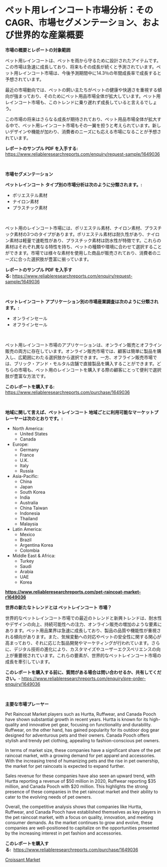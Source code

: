 <p><h1>ペット用レインコート市場分析：そのCAGR、市場セグメンテーション、および世界的な産業概要</h1></p><p><strong>市場の概要とレポートの対象範囲</strong></p>
<p><p>ペット用レインコートは、ペットを雨から守るために設計されたアイテムです。この市場は急速に成長しており、将来もその成長が続くと予測されています。ペット用レインコート市場は、今後予測期間中に14.3％の年間成長率で成長すると予想されています。</p><p>最近の市場動向では、ペットの飼い主たちがペットの健康や快適さを重視する傾向が強まっており、そのためにペット用品市場全体が拡大しています。ペット用レインコート市場も、このトレンドに乗り遅れず成長していると言えるでしょう。</p><p>この市場の将来はさらなる成長が期待されており、ペット用品市場全体が拡大する中で、ペット用レインコート市場もその一翼を担うと考えられています。新しいデザインや機能が加わり、消費者のニーズにも応える市場になることが予想されています。</p></p>
<p><strong>レポートのサンプル PDF を入手する:</strong> <a href="https://www.reliableresearchreports.com/enquiry/request-sample/1649036">https://www.reliableresearchreports.com/enquiry/request-sample/1649036</a></p>
<p>&nbsp;</p>
<p><strong>市場セグメンテーション</strong></p>
<p><strong>ペットレインコート タイプ別の市場分析は次のように分類されます。:</strong></p>
<p><ul><li>ポリエステル素材</li><li>ナイロン素材</li><li>プラスチック素材</li></ul></p>
<p>&nbsp;</p>
<p><p>ペット用のレインコート市場には、ポリエステル素材、ナイロン素材、プラスチック素材の3つのタイプがあります。ポリエステル素材は耐久性があり、ナイロン素材は軽量で速乾性があり、プラスチック素材は防水性が特徴です。これらの素材はそれぞれ異なる特性を持ち、ペットの種類や環境に合わせて選択することができます。市場では様々な素材を使用した商品が販売されており、消費者のニーズに合った選択肢が豊富に揃っています。</p></p>
<p><strong>レポートのサンプル PDF を入手する:</strong>&nbsp;<a href="https://www.reliableresearchreports.com/enquiry/request-sample/1649036">https://www.reliableresearchreports.com/enquiry/request-sample/1649036</a></p>
<p>&nbsp;</p>
<p><strong> ペットレインコート アプリケーション別の市場産業調査は次のように分類されます。:</strong></p>
<p><ul><li>オンラインセール</li><li>オフラインセール</li></ul></p>
<p>&nbsp;</p>
<p><p>ペット用レインコート市場のアプリケーションは、オンライン販売とオフライン販売の両方に存在しています。オンライン販売市場では、顧客は簡単に製品を購入し、広範囲にわたる選択肢から選択できます。一方、オフライン販売市場では、ブリック・アンド・モルタル店舗で直接製品を購入することができます。どちらの市場も、ペット用のレインコートを購入する際の顧客にとって便利で選択肢が豊富な方法です。</p></p>
<p><strong>このレポートを購入する:</strong>&nbsp; <a href="https://www.reliableresearchreports.com/purchase/1649036">https://www.reliableresearchreports.com/purchase/1649036</a></p>
<p>&nbsp;</p>
<p><strong>地域に関して言えば、ペットレインコート 地域ごとに利用可能なマーケットプレーヤーは次のとおりです。:</strong></p>
<p><ul>
    <li>
        North America:
        <ul>
            <li>United States</li>
            <li>Canada</li>
        </ul>
    </li>
    <li>
        Europe:
        <ul>
            <li>Germany</li>
            <li>France</li>
            <li>U.K.</li>
            <li>Italy</li>
            <li>Russia</li>
        </ul>
    </li>
    <li>
        Asia-Pacific:
        <ul>
            <li>China</li>
            <li>Japan</li>
            <li>South Korea</li>
            <li>India</li>
            <li>Australia</li>
            <li>China Taiwan</li>
            <li>Indonesia</li>
            <li>Thailand</li>
            <li>Malaysia</li>
        </ul>
    </li>
    <li>
        Latin America:
        <ul>
            <li>Mexico</li>
            <li>Brazil</li>
            <li>Argentina Korea</li>
            <li>Colombia</li>
        </ul>
    </li>
    <li>
        Middle East & Africa:
        <ul>
            <li>Turkey</li>
            <li>Saudi</li>
            <li>Arabia</li>
            <li>UAE</li>
            <li>Korea</li>
        </ul>
    </li>
    </ul></p>
<p><strong><a href="https://www.reliableresearchreports.com/pet-raincoat-market-r1649036">https://www.reliableresearchreports.com/pet-raincoat-market-r1649036</a></strong>&nbsp;</p>
<p><strong>世界の新たなトレンドとは ペットレインコート 市場？</strong></p>
<p><p>世界的なペットレインコート市場での最近のトレンドと新興トレンドは、耐水性やデザインの向上、持続可能性への注力、オンライン販売の増加のような要素にあります。ペット用品業界は急速に成長しており、製品の品質や機能性が重視される傾向があります。また、気候変動への対応やペットの安全性に関する関心が高まっており、それに応じた製品開発やマーケティングが行われています。さらに、デジタル技術の進化により、カスタマイズやユーザーエクスペリエンスの向上が重要視されています。これらの要素が、世界的なペットレインコート市場の成長を牽引しています。</p></p>
<p><strong>このレポートを購入する前に、質問がある場合は問い合わせるか、共有してください。</strong>- <a href="https://www.reliableresearchreports.com/enquiry/pre-order-enquiry/1649036">https://www.reliableresearchreports.com/enquiry/pre-order-enquiry/1649036</a></p>
<p>&nbsp;</p>
<p><strong>主要な市場プレーヤー</strong></p>
<p><p>Pet Raincoat Market players such as Hurtta, Ruffwear, and Canada Pooch have shown substantial growth in recent years. Hurtta is known for its high-quality and innovative pet gear, focusing on functionality and durability. Ruffwear, on the other hand, has gained popularity for its outdoor dog gear designed for adventurous pets and their owners. Canada Pooch offers stylish and trendy pet clothing, appealing to fashion-conscious pet owners.</p><p>In terms of market size, these companies have a significant share of the pet raincoat market, with a growing demand for pet apparel and accessories. With the increasing trend of humanizing pets and the rise in pet ownership, the market for pet raincoats is expected to expand further.</p><p>Sales revenue for these companies have also seen an upward trend, with Hurtta reporting a revenue of $50 million in 2020, Ruffwear reporting $35 million, and Canada Pooch with $20 million. This highlights the strong presence of these companies in the pet raincoat market and their ability to cater to the evolving needs of pet owners.</p><p>Overall, the competitive analysis shows that companies like Hurtta, Ruffwear, and Canada Pooch have established themselves as key players in the pet raincoat market, with a focus on quality, innovation, and meeting consumer demands. As the market continues to grow and evolve, these companies are well-positioned to capitalize on the opportunities presented by the increasing interest in pet fashion and accessories.</p></p>
<p><strong>このレポートを購入する:</strong>&nbsp;&nbsp;<a href="https://www.reliableresearchreports.com/purchase/1649036">https://www.reliableresearchreports.com/purchase/1649036</a></p>
<p><p><a href="https://noble-drawer-34c.notion.site/Croissant-Market-Report-Reveals-the-Latest-Trends-And-Growth-Opportunities-of-this-Market-e6d56bf499084cc48fc73362919219b2">Croissant Market</a></p></p>
